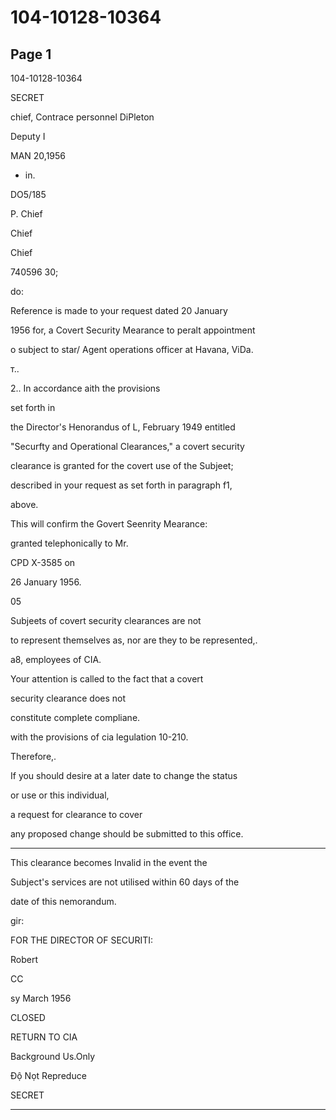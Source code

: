 # 104-10128-10364

## Page 1

104-10128-10364

SECRET

chief, Contrace personnel DiPleton

Deputy I

MAN 20,1956

* in.

DO5/185

P. Chief

Chief

Chief

740596 30;

do:

Reference is made to your request dated 20 January

1956 for, a Covert Security Mearance to peralt appointment

o subject to star/ Agent operations officer at Havana, ViDa.

т..

2.. In accordance aith the provisions

set forth in

the Director's Henorandus of L, February 1949 entitled

"Securfty and Operational Clearances," a covert security

clearance is granted for the covert use of the Subjeet;

described in your request as set forth in paragraph f1,

above.

This will confirm the Govert Seenrity Mearance:

granted telephonically to Mr.

CPD X-3585 on

26 January 1956.

05

Subjeets of covert security clearances are not

to represent themselves as, nor are they to be represented,.

a8, employees of CIA.

Your attention is called to the fact that a covert

security clearance does not

constitute complete compliane.

with the provisions of cia legulation 10-210.

Therefore,.

If you should desire at a later date to change the status

or use or this individual,

a request for clearance to cover

any proposed change should be submitted to this office.

***

This clearance becomes Invalid in the event the

Subject's services are not utilised within 60 days of the

date of this nemorandum.

gir:

FOR THE DIRECTOR OF SECURITI:

Robert

CC

sy March 1956

CLOSED

RETURN TO CIA

Background Us.Only

Độ Nọt Repreduce

SECRET

---

